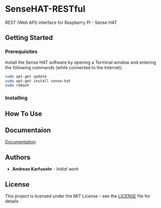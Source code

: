 # SenseHAT-RESTful
REST (Web API) interface for Raspberry PI - Sense HAT

## Getting Started

  

### Prerequisites

Install the Sense HAT software by opening a Terminal window and entering the following commands (while connected to the Internet):

```bash
sudo apt-get update
sudo apt-get install sense-hat
sudo reboot
```

### Installing


## How To Use

## Documentaion

[Documentation](docs/readme.md)

## Authors

* **Andreas Karfusehr** - *Initial work*

## License

This project is licensed under the MIT License - see the [LICENSE](LICENSE) file for details
